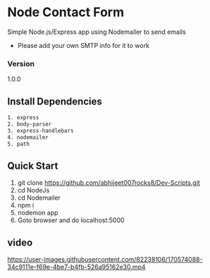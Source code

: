# Node Contact Form

Simple Node.js/Express app using Nodemailer to send emails

- Please add your own SMTP info for it to work

### Version

1.0.0

## Install Dependencies

```bash
1. express
2. body-parser
3. express-handlebars
4. nodemailer
5. path
```



## Quick Start


1. git clone https://github.com/abhijeet007rocks8/Dev-Scripts.git
2. cd NodeJs
3. cd Nodemailer
4. npm i
5. nodemon app
6. Goto browser and do localhost:5000


## video


https://user-images.githubusercontent.com/82238106/170574088-34c9111e-f69e-4be7-b4fb-526a95162e30.mp4
